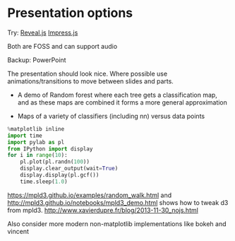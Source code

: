 # Presentation options

Try:
[Reveal.js](http://lab.hakim.se/reveal-js/#/)
[Impress.js](https://github.com/impress/impress.js)

Both are FOSS and can support audio

Backup:
PowerPoint


The presentation should look nice.  Where possible use animations/transitions to move between slides and parts.  

- A demo of Random forest where each tree gets a classification map, and as these maps are combined it forms a more general approximation

- Maps of a variety of classifiers (including nn) versus data points

```py
%matplotlib inline
import time
import pylab as pl
from IPython import display
for i in range(10):
    pl.plot(pl.randn(100))
    display.clear_output(wait=True)
    display.display(pl.gcf())
    time.sleep(1.0)
```

<https://mpld3.github.io/examples/random_walk.html> and <http://mpld3.github.io/notebooks/mpld3_demo.html> shows how to tweak d3 from mpld3.  <http://www.xavierdupre.fr/blog/2013-11-30_nojs.html>

Also consider more modern non-matplotlib implementations like bokeh and vincent
